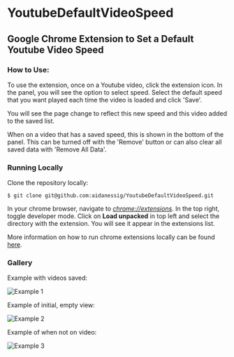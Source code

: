 # YoutubeDefaultVideoSpeed

## Google Chrome Extension to Set a Default Youtube Video Speed

### How to Use:

To use the extension, once on a Youtube video, click the extension icon. In the panel, you will see the option to select speed. Select the default speed that you want played each time the video is loaded and click 'Save'.

You will see the page change to reflect this new speed and this video added to the saved list. 

When on a video that has a saved speed, this is shown in the bottom of the panel. This can be turned off with the 'Remove' button or can also clear all saved data with 'Remove All Data'.

### Running Locally

Clone the repository locally:
```
$ git clone git@github.com:aidanessig/YoutubeDefaultVideoSpeed.git
```
In your chrome browser, navigate to *[chrome://extensions](chrome://extensions)*. In the top right, toggle developer mode. Click on **Load unpacked** in top left and select the directory with the extension. You will see it appear in the extensions list. 

More information on how to run chrome extensions locally can be found [here](https://medium.com/@aabroo.jalil/how-to-test-a-chrome-extension-locally-step-by-step-guide-852e4622d4c7).

### Gallery

Example with videos saved:

![Example 1](https://i.postimg.cc/ZnYvSx8s/YDVS-3.png)

Example of initial, empty view:

![Example 2](https://i.postimg.cc/0j7WTxC0/YDVS-6.png)

Example of when not on video:

![Example 3](https://i.postimg.cc/X7Gd7QMt/YDVS-5.png)